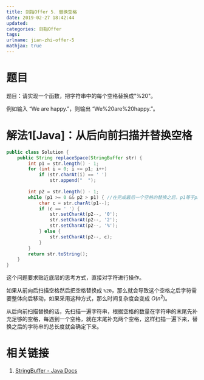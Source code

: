 ```yaml
---
title: 剑指Offer 5. 替换空格
date: 2019-02-27 18:42:44
updated:
categories: 剑指Offer
tags:
urlname: jian-zhi-offer-5
mathjax: true
---
```


# 题目

题目：请实现一个函数，把字符串中的每个空格替换成"%20"。

例如输入 “We are happy.”，则输出 “We%20are%20happy.”。

<!-- more -->

# 解法1[Java]：从后向前扫描并替换空格

```java
public class Solution {
    public String replaceSpace(StringBuffer str) {
        int p1 = str.length() - 1;
        for (int i = 0; i <= p1; i++)
            if (str.charAt(i) == ' ')
                str.append("  ");
    
        int p2 = str.length() - 1;
        while (p1 >= 0 && p2 > p1) { //在完成最后一个空格的替换之后，p1等于p2
            char c = str.charAt(p1--);
            if (c == ' ') {
                str.setCharAt(p2--, '0');
                str.setCharAt(p2--, '2');
                str.setCharAt(p2--, '%');
            } else {
                str.setCharAt(p2--, c);
            }
        }
        return str.toString();
    }
}
```

这个问题要求贴近底层的思考方式，直接对字符进行操作。

如果从前向后扫描空格然后把空格替换成 `%20`，那么就会导致这个空格之后字符需要整体向后移动，如果采用这种方式，那么时间复杂度会变成 $O(n^2)$。

从后向前扫描替换的话，先扫描一遍字符串，根据空格的数量在字符串的末尾先补充足够的空格，每遇到一个空格，就在末尾补充两个空格，这样扫描一遍下来，替换之后的字符串的总长度就会确定下来。

# 相关链接

1. [StringBuffer - Java Docs](https://docs.oracle.com/javase/8/docs/api/java/lang/StringBuffer.html)

